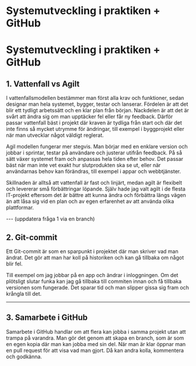 # Systemutveckling i praktiken + GitHub
# Systemutveckling i praktiken + GitHub

## 1. Vattenfall vs Agilt
I vattenfallsmodellen bestämmer man först alla krav och funktioner, sedan designar man hela systemet, bygger, testar och lanserar. Fördelen är att det blir ett tydligt arbetssätt och en klar plan från början. Nackdelen är att det är svårt att ändra sig om man upptäcker fel eller får ny feedback. Därför passar vattenfall bäst i projekt där kraven är tydliga från start och där det inte finns så mycket utrymme för ändringar, till exempel i byggprojekt eller när man utvecklar något väldigt reglerat.  

Agil modellen fungerar mer stegvis. Man börjar med en enklare version och jobbar i sprintar, testar på användare och justerar utifrån feedback. På så sätt växer systemet fram och anpassas hela tiden efter behov. Det passar bäst när man inte vet exakt hur slutprodukten ska se ut, eller när användarnas behov kan förändras, till exempel i appar och webbtjänster.  

Skillnaden är alltså att vattenfall är fast och linjärt, medan agilt är flexibelt och levererar små förbättringar löpande. Själv hade jag valt agilt i de flesta IT-projekt eftersom det är bättre att kunna ändra och förbättra längs vägen än att låsa sig vid en plan och av egen erfarenhet av att använda olika plattformar.  

--- (uppdatera fråga 1 via en branch)

## 2. Git-commit
Ett Git-commit är som en sparpunkt i projektet där man skriver vad man ändrat. Det gör att man har koll på historiken och kan gå tillbaka om något blir fel.  

Till exempel om jag jobbar på en app och ändrar i inloggningen. Om det plötsligt slutar funka kan jag gå tillbaka till commiten innan och få tillbaka versionen som fungerade. Det sparar tid och man slipper gissa sig fram och krångla till det.  

---

## 3. Samarbete i GitHub
Samarbete i GitHub handlar om att flera kan jobba i samma projekt utan att trampa på varandra. Man gör det genom att skapa en branch, som är som en egen kopia där man kan jobba med sin del. När man är klar öppnar man en pull request för att visa vad man gjort. Då kan andra kolla, kommentera och godkänna.  

